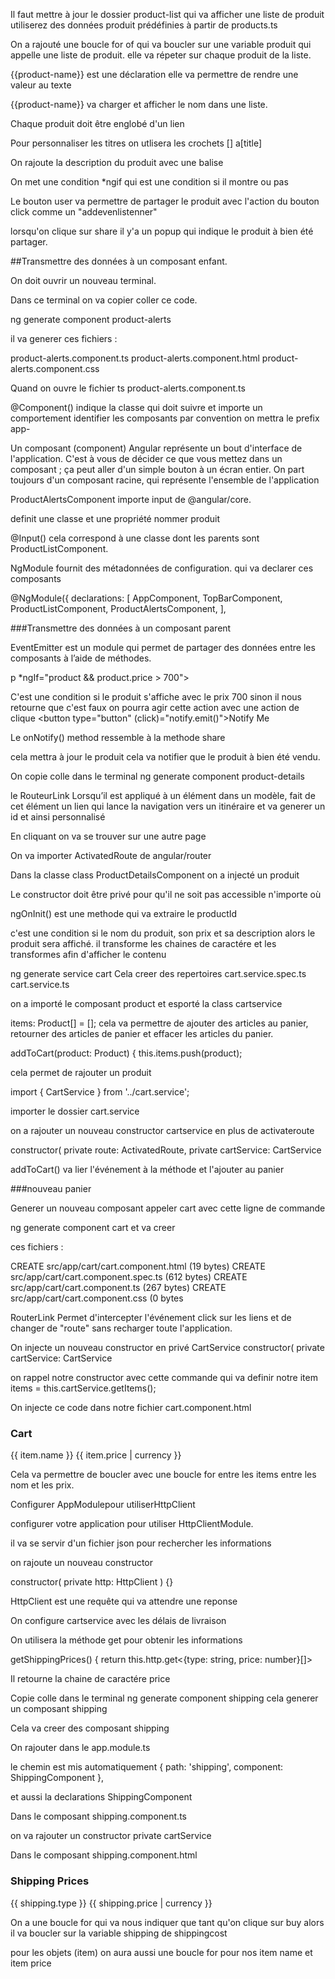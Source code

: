 
Il faut mettre à jour le dossier product-list 
qui va afficher une liste de produit utiliserez des données produit prédéfinies 
à partir de products.ts

On a rajouté une boucle for of qui va boucler sur une variable produit qui appelle une liste de produit.
elle va répeter sur chaque produit de la liste.

{{product-name}} est une déclaration elle va permettre de rendre 
une valeur au texte

{{product-name}} va charger et afficher le nom dans une liste. 

Chaque produit doit être englobé d'un lien <a> 

Pour personnaliser les titres on utlisera les crochets [] a[title]

On rajoute la description du produit avec une balise <p> 

On met une condition *ngif qui est une condition si il montre ou pas

Le bouton user va permettre de partager le produit avec l'action du bouton click
comme un "addevenlistenner" 

lorsqu'on clique sur share il y'a un popup qui indique le produit à bien été partager.


##Transmettre des données à un composant enfant.

On doit ouvrir un nouveau terminal.

Dans ce terminal on va copier coller ce code.

ng generate component product-alerts

il va generer ces fichiers : 

product-alerts.component.ts
product-alerts.component.html
product-alerts.component.css

Quand on ouvre le fichier ts 
product-alerts.component.ts

@Component() indique la classe qui doit suivre et importe un comportement
identifier les composants par convention on mettra le prefix
app-

Un composant (component) Angular représente un bout d'interface de l'application. 
C'est à vous de décider ce que vous mettez dans un composant ; 
ça peut aller d'un simple bouton à un écran entier. 
On part toujours d'un composant racine, qui représente l'ensemble de l'application

 ProductAlertsComponent importe input de @angular/core.

definit une classe et une propriété nommer produit

@Input() cela correspond à une classe dont les parents sont 
ProductListComponent.

NgModule fournit des métadonnées de configuration. 
qui va declarer ces composants

@NgModule({
  declarations: [
    AppComponent,
    TopBarComponent,
    ProductListComponent,
    ProductAlertsComponent,
  ],


###Transmettre des données à un composant parent

EventEmitter est un module qui permet de partager des données entre les composants à l’aide de méthodes. 

p *ngIf="product && product.price > 700">

C'est une condition si le produit s'affiche avec le prix 700 sinon il
nous retourne que c'est faux
on pourra agir cette action avec une action de clique 
  <button type="button" (click)="notify.emit()">Notify Me</button>

Le onNotify() method ressemble à la methode share

cela mettra à jour le produit cela va notifier que le produit à bien été vendu.

On copie colle dans le terminal
ng generate component product-details

le RouteurLink
Lorsqu’il est appliqué à un élément dans un modèle, 
fait de cet élément un lien qui lance la navigation vers un itinéraire
et va generer un id et ainsi personnalisé 

En cliquant on va se trouver sur une autre page

On va importer ActivatedRoute de angular/router

Dans la classe class ProductDetailsComponent
on a injecté un produit 

Le constructor doit être privé pour
qu'il ne soit pas accessible n'importe où

ngOnInit() est une methode qui va extraire le productId 

<div *ngIf="product"> c'est une condition si 
le nom du produit, son prix et sa description 
alors le produit sera affiché. il transforme les chaines 
de caractére et les transformes afin d'afficher le contenu

ng generate service cart
Cela creer des repertoires
cart.service.spec.ts
cart.service.ts

on a importé le composant product et
esporté la class cartservice

items: Product[] = []; cela va permettre de 
ajouter des articles au panier, retourner des articles 
de panier et effacer les articles du panier.

addToCart(product: Product) { 
    this.items.push(product);

cela permet de rajouter un produit

import { CartService } from '../cart.service';

importer le dossier cart.service

on a rajouter un nouveau constructor cartservice en plus 
de activateroute

constructor(
    private route: ActivatedRoute,
    private cartService: CartService

addToCart() va lier l'événement à la méthode 
et l'ajouter au panier 

###nouveau panier


Generer un nouveau composant appeler cart
avec cette ligne de commande 

ng generate component cart et va creer 

ces fichiers : 

CREATE src/app/cart/cart.component.html (19 bytes)
CREATE src/app/cart/cart.component.spec.ts (612 bytes)
CREATE src/app/cart/cart.component.ts (267 bytes)
CREATE src/app/cart/cart.component.css (0 bytes
 
RouterLink 
Permet d'intercepter l'événement click 
sur les liens et de changer de "route" sans recharger toute l'application.

On injecte un nouveau constructor en privé CartService
constructor(
    private cartService: CartService

on rappel notre constructor 
avec cette commande qui va definir notre item
items = this.cartService.getItems();

On injecte ce code dans notre fichier cart.component.html

<h3>Cart</h3>

<div class="cart-item" *ngFor="let item of items">
  <span>{{ item.name }}</span>
  <span>{{ item.price | currency }}</span>
</div>

Cela va permettre de boucler avec une boucle for entre les items
entre les nom et les prix.


Configurer AppModulepour utiliserHttpClient

configurer votre application pour utiliser HttpClientModule.

il va se servir d'un fichier json pour rechercher les informations

on rajoute un nouveau constructor 

  constructor(
    private http: HttpClient
  ) {}

HttpClient est une requête qui va attendre une reponse

On configure cartservice avec les délais de livraison

On utilisera la méthode get pour obtenir les informations 

 getShippingPrices() {
    return this.http.get<{type: string, price: number}[]>

Il retourne la chaine de caractére price 

Copie colle dans le terminal
ng generate component shipping
cela generer un composant shipping

Cela va creer des composant shipping

On rajouter dans le app.module.ts

le chemin est mis automatiquement
{ path: 'shipping', component: ShippingComponent },

et aussi la declarations 
  ShippingComponent

Dans le composant shipping.component.ts

on va rajouter un constructor private cartService

Dans le composant shipping.component.html 

<h3>Shipping Prices</h3>

<div class="shipping-item" *ngFor="let shipping of shippingCosts | async">
  <span>{{ shipping.type }}</span>
  <span>{{ shipping.price | currency }}</span>
</div>

On a une boucle for qui va nous indiquer que tant 
qu'on clique sur buy alors il va boucler sur la variable shipping
de shippingcost

pour les objets (item) on aura aussi une boucle for 
pour nos item name et item price



